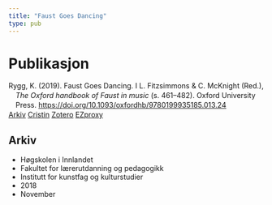 ```yaml
---
title: "Faust Goes Dancing"
type: pub
---
```

<h1>Publikasjon</h1>
<article id="csl-bib-container-GKP8LYKF" class="csl-bib-container">
  <div class="csl-bib-body" style="line-height: 1.35; padding-left: 1em; text-indent:-1em;">
  <div class="csl-entry">Rygg, K. (2019). Faust Goes Dancing. I L. Fitzsimmons &amp; C. McKnight (Red.), <i>The Oxford handbook of Faust in music</i> (s. 461&#x2013;482). Oxford University Press. <a href="https://doi.org/10.1093/oxfordhb/9780199935185.013.24">https://doi.org/10.1093/oxfordhb/9780199935185.013.24</a></div>
</div>
  <div class="csl-bib-buttons">
    <a href="#taxonomy-article-GKP8LYKF" class="csl-bib-button">Arkiv</a>
    <a href="https://app.cristin.no/results/show.jsf?id=1630461" alt="Cristin URL" class="csl-bib-button">Cristin</a>
    <a href="http://zotero.org/groups/5022929/items/GKP8LYKF" alt="Zotero URL" class="csl-bib-button">Zotero</a>
    <a href="http://ezproxy.inn.no/login?url=https://doi.org/10.1093/oxfordhb/9780199935185.013.24" class="csl-bib-button">EZproxy</a>
  </div>
  <div id="csl-bib-meta-container-GKP8LYKF"></div>
</article>
<div id="csl-bib-meta-GKP8LYKF" class="csl-bib-meta">
  <article id="taxonomy-article-GKP8LYKF" class="taxonomy-article">
    <h1>Arkiv</h1>
    <ul>
      <li>Høgskolen i Innlandet</li>
      <li>Fakultet for lærerutdanning og pedagogikk</li>
      <li>Institutt for kunstfag og kulturstudier</li>
      <li>2018</li>
      <li>November</li>
    </ul>
  </article>
</div>
